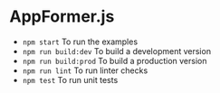 # AppFormer.js

- `npm start` To run the examples
- `npm run build:dev` To build a development version
- `npm run build:prod` To build a production version
- `npm run lint` To run linter checks
- `npm test` To run unit tests
